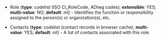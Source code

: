   * <span class="md-element">Role</span> <i class="fa fa-asterisk required" title="Required"> </i> {**type**: codelist (ISO CI_RoleCode, ADIwg codes); **extensible**: YES; **multi-value**: NO; **default**: nil} - Identifies the function or responsibility assigned to the person(s) or organization(s), etc.  

  * <span class="md-element">Contacts</span> <i class="fa fa-asterisk required" title="Required"> </i> {**type**: codelist (contact records in browser cache); **multi-value**: YES; **default**: nil} - A list of contacts associated with this role.

